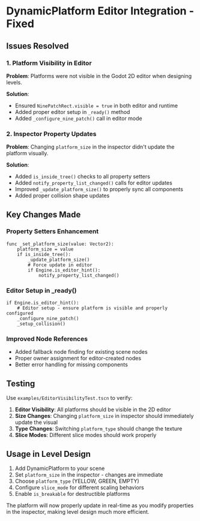 # DynamicPlatform Editor Integration - Fixed

## Issues Resolved

### 1. Platform Visibility in Editor
**Problem**: Platforms were not visible in the Godot 2D editor when designing levels.

**Solution**: 
- Ensured `NinePatchRect.visible = true` in both editor and runtime
- Added proper editor setup in `_ready()` method
- Added `_configure_nine_patch()` call in editor mode

### 2. Inspector Property Updates
**Problem**: Changing `platform_size` in the inspector didn't update the platform visually.

**Solution**:
- Added `is_inside_tree()` checks to all property setters
- Added `notify_property_list_changed()` calls for editor updates
- Improved `_update_platform_size()` to properly sync all components
- Added proper collision shape updates

## Key Changes Made

### Property Setters Enhancement
```gdscript
func _set_platform_size(value: Vector2):
    platform_size = value
    if is_inside_tree():
        _update_platform_size()
        # Force update in editor
        if Engine.is_editor_hint():
            notify_property_list_changed()
```

### Editor Setup in _ready()
```gdscript
if Engine.is_editor_hint():
    # Editor setup - ensure platform is visible and properly configured
    _configure_nine_patch()
    _setup_collision()
```

### Improved Node References
- Added fallback node finding for existing scene nodes
- Proper owner assignment for editor-created nodes
- Better error handling for missing components

## Testing

Use `examples/EditorVisibilityTest.tscn` to verify:

1. **Editor Visibility**: All platforms should be visible in the 2D editor
2. **Size Changes**: Changing `platform_size` in inspector should immediately update the visual
3. **Type Changes**: Switching `platform_type` should change the texture
4. **Slice Modes**: Different slice modes should work properly

## Usage in Level Design

1. Add DynamicPlatform to your scene
2. Set `platform_size` in the inspector - changes are immediate
3. Choose `platform_type` (YELLOW, GREEN, EMPTY)
4. Configure `slice_mode` for different scaling behaviors
5. Enable `is_breakable` for destructible platforms

The platform will now properly update in real-time as you modify properties in the inspector, making level design much more efficient.